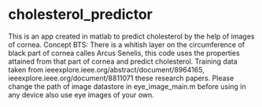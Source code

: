 # cholesterol_predictor
This is an app created in matlab to predict cholesterol by the help of images of cornea.
    Concept BTS: There is a whitish layer on the circumference of black part of cornea calles Arcus Senelis, this code uses the properties attained from that part of cornea and predict cholesterol.
    Training data taken from ieeexplore.ieee.org/abstract/document/8964165, ieeexplore.ieee.org/document/8811071 these research papers.
    Please change the path of image datastore in eye_image_main.m before using in any device also use eye images of your own.

